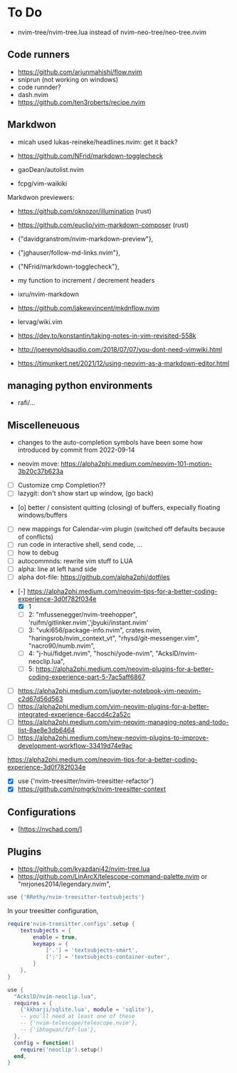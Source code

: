 # To Do 

- nvim-tree/nvim-tree.lua instead of nvim-neo-tree/neo-tree.nvim

## Code runners

- https://github.com/arjunmahishi/flow.nvim
- sniprun (not working on windows)
- code runnder?
- dash.nvim
- https://github.com/ten3roberts/recipe.nvim

## Markdwon

- micah used lukas-reineke/headlines.nvim: get it back?

- https://github.com/NFrid/markdown-togglecheck
- gaoDean/autolist.nvim
- fcpg/vim-waikiki

Markdwon previewers:

  - https://github.com/oknozor/illumination (rust)
  - https://github.com/euclio/vim-markdown-composer (rust)
  - {"davidgranstrom/nvim-markdown-preview"},
  - {"jghauser/follow-md-links.nvim"},
  - {"NFrid/markdown-togglecheck"},


- my function to increment / decrement headers
- ixru/nvim-markdown
- https://github.com/jakewvincent/mkdnflow.nvim
- lervag/wiki.vim

- https://dev.to/konstantin/taking-notes-in-vim-revisited-558k
- http://joereynoldsaudio.com/2018/07/07/you-dont-need-vimwiki.html
- https://timunkert.net/2021/12/using-neovim-as-a-markdown-editor.html


## managing python environments

- rafi/...

## Miscelleneuous

- changes to the auto-completion symbols have been some how introduced by commit from 2022-09-14

- neovim move: https://alpha2phi.medium.com/neovim-101-motion-3b20c37b623a
- [ ] Customize cmp Completion??
- [ ] lazygit: don't show start up window, (go back)
- [o] better / consistent quitting (closing) of buffers, expecially floating windows/buffers
- [ ] new mappings for Calendar-vim plugin (switched off defaults because of conflicts)
- [ ] run code in interactive shell, send code, ...
- [ ] how to debug
- [ ] autocommnds: rewrite vim stuff to LUA
- [ ] alpha: line at left hand side
- [ ] alpha dot-file: https://github.com/alpha2phi/dotfiles
- [-] https://alpha2phi.medium.com/neovim-tips-for-a-better-coding-experience-3d0f782f034e
  - [x] 1
  - [ ] 2: "mfussenegger/nvim-treehopper", 'ruifm/gitlinker.nvim','jbyuki/instant.nvim'
  - [ ] 3: "vuki656/package-info.nvim", crates.nvim, "haringsrob/nvim_context_vt", "rhysd/git-messenger.vim", "nacro90/numb.nvim",
  - [ ] 4: "j-hui/fidget.nvim", "hoschi/yode-nvim", "AckslD/nvim-neoclip.lua",
  - [ ] 5: https://alpha2phi.medium.com/neovim-plugins-for-a-better-coding-experience-part-5-7ac5aff6867
- [ ] https://alpha2phi.medium.com/jupyter-notebook-vim-neovim-c2d67d56d563
- [ ] https://alpha2phi.medium.com/vim-neovim-plugins-for-a-better-integrated-experience-6accd4c2a52c
- [ ] https://alpha2phi.medium.com/vim-neovim-managing-notes-and-todo-list-8ae8e3db6464
- [ ] https://alpha2phi.medium.com/new-neovim-plugins-to-improve-development-workflow-33419d74e9ac

https://alpha2phi.medium.com/neovim-tips-for-a-better-coding-experience-3d0f782f034e

- [x] use {'nvim-treesitter/nvim-treesitter-refactor'}
- [x] https://github.com/romgrk/nvim-treesitter-context

## Configurations

- [https://nvchad.com/]

## Plugins

- https://github.com/kyazdani42/nvim-tree.lua
- https://github.com/LinArcX/telescope-command-palette.nvim or "mrjones2014/legendary.nvim",

```lua
use {'RRethy/nvim-treesitter-textsubjects'}
```

In your treesitter configuration,

```lua
require'nvim-treesitter.configs'.setup {
    textsubjects = {
        enable = true,
        keymaps = {
            ['.'] = 'textsubjects-smart',
            [';'] = 'textsubjects-container-outer',
        }
    },
}
```

```lua
use {
  "AckslD/nvim-neoclip.lua",
  requires = {
    {'kkharji/sqlite.lua', module = 'sqlite'},
    -- you'll need at least one of these
    -- {'nvim-telescope/telescope.nvim'},
    -- {'ibhagwan/fzf-lua'},
  },
  config = function()
    require('neoclip').setup()
  end,
}

```

